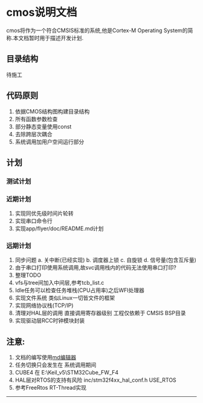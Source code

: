 # cmos说明文档
cmos将作为一个符合CMSIS标准的系统,他是Cortex-M Operating System的简称.本文档暂时用于描述开发计划.

## 目录结构
待施工

## 代码原则
1. 依据CMOS结构图构建目录结构
2. 所有函数参数检查
3. 部分静态变量使用const
4. 去除跨层次耦合
5. 系统调用加用户空间运行部分

## 计划
### 测试计划

### 近期计划
1. 实现同优先级时间片轮转
2. 实现串口命令行
3. 实现app/flyer/doc/README.md计划

### 远期计划
1. 同步问题
   a. 关中断(已经实现)
   b. 调度器上锁
   c. 自旋锁
   d. 信号量(包含互斥量)
2. 由于串口打印使用系统调用,故svc调用栈内的代码无法使用串口打印?
3. 整理TODO
4. vfs与tree间加入中间层,参考tcb\_list.c
5. Idle任务可以检查任务堆栈\(CPU占用率\)之后WFI处理器
6. 实现文件系统 类似Linux一切皆文件的框架
7. 实现网络协议栈(TCP/IP)
8. 清理对HAL层的调用 直接调用寄存器级别 工程仅依赖于 CMSIS BSP目录
9. 实现驱动层RCC时钟模块封装

## 注意:
1. 文档的编写使用[md编辑器][1]
2. 任务切换只会发生在 系统调用期间
3. CUBE4 在 E:\Keil\_v5\STM32Cube\_FW\_F4
4. HAL层对RTOS的支持有风险 inc/stm32f4xx\_hal\_conf.h USE\_RTOS
5. 参考FreeRtos RT-Thread实现

---------

[1]: http://write.blog.csdn.net/mdeditor

